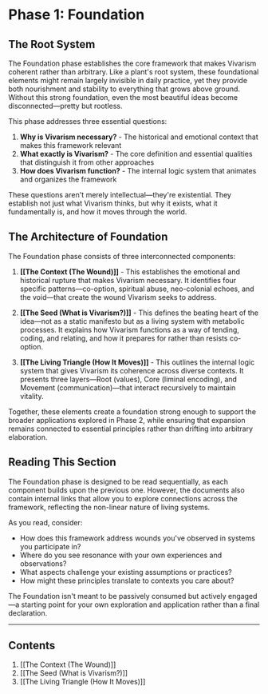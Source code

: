 # Phase 1: Foundation

## The Root System

The Foundation phase establishes the core framework that makes Vivarism coherent rather than arbitrary. Like a plant's root system, these foundational elements might remain largely invisible in daily practice, yet they provide both nourishment and stability to everything that grows above ground. Without this strong foundation, even the most beautiful ideas become disconnected—pretty but rootless.

This phase addresses three essential questions:

1. **Why is Vivarism necessary?** - The historical and emotional context that makes this framework relevant
2. **What exactly is Vivarism?** - The core definition and essential qualities that distinguish it from other approaches
3. **How does Vivarism function?** - The internal logic system that animates and organizes the framework

These questions aren't merely intellectual—they're existential. They establish not just what Vivarism thinks, but why it exists, what it fundamentally is, and how it moves through the world.

## The Architecture of Foundation

The Foundation phase consists of three interconnected components:

1. **[[The Context (The Wound)]]** - This establishes the emotional and historical rupture that makes Vivarism necessary. It identifies four specific patterns—co-option, spiritual abuse, neo-colonial echoes, and the void—that create the wound Vivarism seeks to address.

2. **[[The Seed (What is Vivarism?)]]** - This defines the beating heart of the idea—not as a static manifesto but as a living system with metabolic processes. It explains how Vivarism functions as a way of tending, coding, and relating, and how it prepares for rather than resists co-option.

3. **[[The Living Triangle (How It Moves)]]** - This outlines the internal logic system that gives Vivarism its coherence across diverse contexts. It presents three layers—Root (values), Core (liminal encoding), and Movement (communication)—that interact recursively to maintain vitality.

Together, these elements create a foundation strong enough to support the broader applications explored in Phase 2, while ensuring that expansion remains connected to essential principles rather than drifting into arbitrary elaboration.

## Reading This Section

The Foundation phase is designed to be read sequentially, as each component builds upon the previous one. However, the documents also contain internal links that allow you to explore connections across the framework, reflecting the non-linear nature of living systems.

As you read, consider:
- How does this framework address wounds you've observed in systems you participate in?
- Where do you see resonance with your own experiences and observations?
- What aspects challenge your existing assumptions or practices?
- How might these principles translate to contexts you care about?

The Foundation isn't meant to be passively consumed but actively engaged—a starting point for your own exploration and application rather than a final declaration.

---

## Contents

1. [[The Context (The Wound)]]
2. [[The Seed (What is Vivarism?)]]
3. [[The Living Triangle (How It Moves)]]